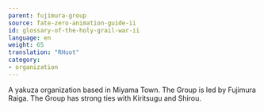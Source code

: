 ```yaml
---
parent: fujimura-group
source: fate-zero-animation-guide-ii
id: glossary-of-the-holy-grail-war-ii
language: en
weight: 65
translation: "RHuot"
category:
- organization
---
```


A yakuza organization based in Miyama Town. The Group is led by Fujimura Raiga. The Group has strong ties with Kiritsugu and Shirou.
